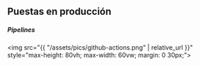 ## Puestas en producción

##### Pipelines

<img src="{{ "/assets/pics/github-actions.png" | relative_url }}" style="max-height: 80vh; max-width: 60vw; margin: 0 30px;">

